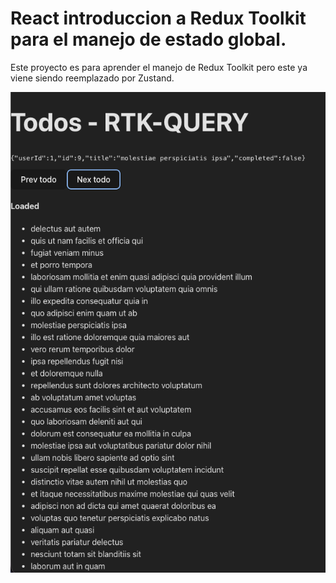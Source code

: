 # React introduccion a Redux Toolkit para el manejo de estado global.
Este proyecto es para aprender el manejo de Redux Toolkit pero este ya viene siendo reemplazado por Zustand.

![Redux Toolkin Example](public/redux-toolkin.png)